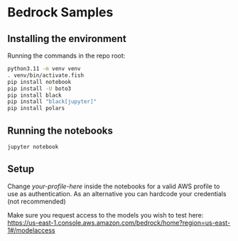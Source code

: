# Bedrock Samples

## Installing the environment

Running the commands in the repo root:

```bash
python3.11 -m venv venv
. venv/bin/activate.fish
pip install notebook
pip install -U boto3
pip install black
pip install "black[jupyter]"
pip install polars
```

## Running the notebooks

```bash
jupyter notebook
```

## Setup

Change _your-profile-here_ inside the notebooks for a valid AWS profile to use as authentication. 
As an alternative you can hardcode your credentials (not recommended)

Make sure you request access to the models you wish to test here:  
https://us-east-1.console.aws.amazon.com/bedrock/home?region=us-east-1#/modelaccess
